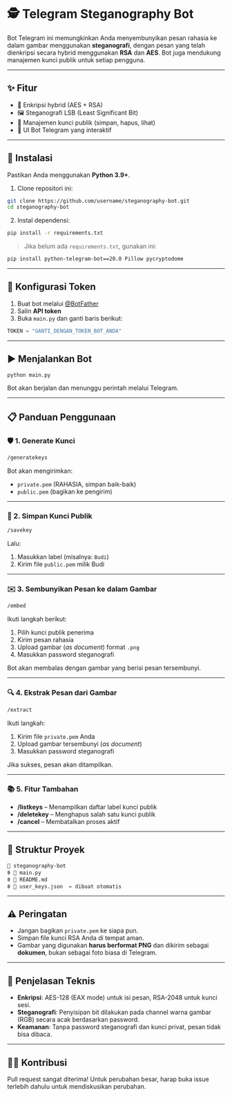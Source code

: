 # 🕵️ Telegram Steganography Bot

Bot Telegram ini memungkinkan Anda menyembunyikan pesan rahasia ke dalam gambar menggunakan **steganografi**, dengan pesan yang telah dienkripsi secara hybrid menggunakan **RSA** dan **AES**. Bot juga mendukung manajemen kunci publik untuk setiap pengguna.

---

## ✨ Fitur

* 🔐 Enkripsi hybrid (AES + RSA)
* 🖼️ Steganografi LSB (Least Significant Bit)
* 🔑 Manajemen kunci publik (simpan, hapus, lihat)
* 🤖 UI Bot Telegram yang interaktif

---

## 📆 Instalasi

Pastikan Anda menggunakan **Python 3.9+**.

1. Clone repositori ini:

```bash
git clone https://github.com/username/steganography-bot.git
cd steganography-bot
```

2. Instal dependensi:

```bash
pip install -r requirements.txt
```

> Jika belum ada `requirements.txt`, gunakan ini:

```bash
pip install python-telegram-bot==20.0 Pillow pycryptodome
```

---

## 🔑 Konfigurasi Token

1. Buat bot melalui [@BotFather](https://t.me/BotFather)
2. Salin **API token**
3. Buka `main.py` dan ganti baris berikut:

```python
TOKEN = "GANTI_DENGAN_TOKEN_BOT_ANDA"
```

---

## ▶️ Menjalankan Bot

```bash
python main.py
```

Bot akan berjalan dan menunggu perintah melalui Telegram.

---

## 📋 Panduan Penggunaan

### 🛡️ 1. Generate Kunci

```bash
/generatekeys
```

Bot akan mengirimkan:

* `private.pem` (RAHASIA, simpan baik-baik)
* `public.pem` (bagikan ke pengirim)

---

### 📂 2. Simpan Kunci Publik

```bash
/savekey
```

Lalu:

1. Masukkan label (misalnya: `Budi`)
2. Kirim file `public.pem` milik Budi

---

### ✉️ 3. Sembunyikan Pesan ke dalam Gambar

```bash
/embed
```

Ikuti langkah berikut:

1. Pilih kunci publik penerima
2. Kirim pesan rahasia
3. Upload gambar (*as document*) format `.png`
4. Masukkan password steganografi

Bot akan membalas dengan gambar yang berisi pesan tersembunyi.

---

### 🔍 4. Ekstrak Pesan dari Gambar

```bash
/extract
```

Ikuti langkah:

1. Kirim file `private.pem` Anda
2. Upload gambar tersembunyi (*as document*)
3. Masukkan password steganografi

Jika sukses, pesan akan ditampilkan.

---

### 📚 5. Fitur Tambahan

* **/listkeys** – Menampilkan daftar label kunci publik
* **/deletekey** – Menghapus salah satu kunci publik
* **/cancel** – Membatalkan proses aktif

---

## 📁 Struktur Proyek

```
📆 steganography-bot
ꂳ 📌 main.py
ꂳ 📌 README.md
ꂳ 📌 user_keys.json  ← dibuat otomatis
```

---

## ⚠️ Peringatan

* Jangan bagikan `private.pem` ke siapa pun.
* Simpan file kunci RSA Anda di tempat aman.
* Gambar yang digunakan **harus berformat PNG** dan dikirim sebagai **dokumen**, bukan sebagai foto biasa di Telegram.

---

## 🧐 Penjelasan Teknis

* **Enkripsi**: AES-128 (EAX mode) untuk isi pesan, RSA-2048 untuk kunci sesi.
* **Steganografi**: Penyisipan bit dilakukan pada channel warna gambar (RGB) secara acak berdasarkan password.
* **Keamanan**: Tanpa password steganografi dan kunci privat, pesan tidak bisa dibaca.

---

## 🙋‍♂️ Kontribusi

Pull request sangat diterima! Untuk perubahan besar, harap buka issue terlebih dahulu untuk mendiskusikan perubahan.
